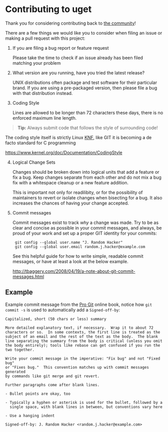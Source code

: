 Contributing to uget
====================

Thank you for considering contributing back to [the community][1]!

There are a few things we would like you to consider when filing an
issue or making a pull request with this project:

1. If you are filing a bug report or feature request

   Please take the time to check if an issue already has been filed
   matching your problem

2. What version are you running, have you tried the latest release?

   UNIX distributions often package and test software for their
   particular brand.  If you are using a pre-packaged version,
   then please file a bug with that distribution instead.

3. Coding Style

   Lines are allowed to be longer than 72 characters these days, there
   is no enforced maximum line length.

> **Tip:** Always submit code that follows the style of surrounding code!

   The coding style itself is strictly Linux [KNF][], like GIT it is
   becoming a de facto standard for C programming

   https://www.kernel.org/doc/Documentation/CodingStyle

4. Logical Change Sets

   Changes should be broken down into logical units that add a feature
   or fix a bug.  Keep changes separate from each other and do not mix a
   bug fix with a whitespace cleanup or a new feature addition.

   This is important not only for readilibity, or for the possibility of
   maintainers to revert or isolate changes when bisecting for a bug.
   It also increases the chances of having your change accepted.

5. Commit messages

   Commit messages exist to track *why* a change was made.  Try to be as
   clear and concise as possible in your commit messages, and always, be
   proud of your work and set up a proper GIT identity for your commits:

        git config --global user.name "J. Random Hacker"
        git config --global user.email random.j.hacker@example.com

   See this helpful guide for how to write simple, readable commit
   messages, or have at least a look at the below example.

   http://tbaggery.com/2008/04/19/a-note-about-git-commit-messages.html


Example
-------

Example commit message from the [Pro Git][gitbook] online book, notice
how `git commit -s` is used to automatically add a `Signed-off-by`:

    Capitalized, short (50 chars or less) summary
    
    More detailed explanatory text, if necessary.  Wrap it to about 72
    characters or so.  In some contexts, the first line is treated as the
    subject of an email and the rest of the text as the body.  The blank
    line separating the summary from the body is critical (unless you omit
    the body entirely); tools like rebase can get confused if you run the
    two together.
    
    Write your commit message in the imperative: "Fix bug" and not "Fixed bug"
    or "Fixes bug."  This convention matches up with commit messages generated
    by commands like git merge and git revert.
    
    Further paragraphs come after blank lines.
    
    - Bullet points are okay, too
    
    - Typically a hyphen or asterisk is used for the bullet, followed by a
      single space, with blank lines in between, but conventions vary here
    
    - Use a hanging indent
    
    Signed-off-by: J. Random Hacker <random.j.hacker@example.com>


[1]:       https://opensource.com/resources/what-open-source
[KNF]:     https://en.wikipedia.org/wiki/Kernel_Normal_Form
[gitbook]: https://git-scm.com/book/ch5-2.html
